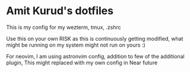 # Amit Kurud's dotfiles

This is my config for my wezterm, tmux, .zshrc

Use this on your own RISK as this is continuously getting modified, what might be running on my system might not run on yours :)

For neovim, I am using astronvim config, addition to few of the additional plugin, This might replaced with my own config in Near future
